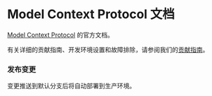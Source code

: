 # Model Context Protocol 文档

[Model Context Protocol](https://modelcontextprotocol.io) 的官方文档。

有关详细的贡献指南、开发环境设置和故障排除，请参阅我们的[贡献指南](CONTRIBUTING.md)。

### 发布变更

变更推送到默认分支后将自动部署到生产环境。
